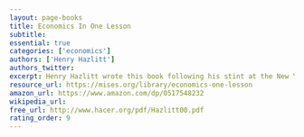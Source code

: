 ```yaml
---
layout: page-books
title: Economics In One Lesson
subtitle: 
essential: true
categories: ['economics']
authors: ['Henry Hazlitt']
authors_twitter: 
excerpt: Henry Hazlitt wrote this book following his stint at the New York Times as an editorialist. His hope was to reduce the whole teaching of economics to a few principles and explain them in ways that people would never forget.
resource_url: https://mises.org/library/economics-one-lesson
amazon_url: https://www.amazon.com/dp/0517548232
wikipedia_url: 
free_url: http://www.hacer.org/pdf/Hazlitt00.pdf
rating_order: 9
---
```

